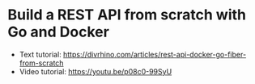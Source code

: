 # Build a REST API from scratch with Go and Docker

- Text tutorial: https://divrhino.com/articles/rest-api-docker-go-fiber-from-scratch
- Video tutorial: https://youtu.be/p08c0-99SyU